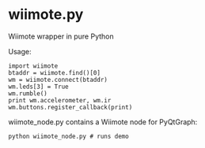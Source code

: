 wiimote.py
==========

Wiimote wrapper in pure Python

Usage:

~~~~
import wiimote
btaddr = wiimote.find()[0]
wm = wiimote.connect(btaddr)
wm.leds[3] = True
wm.rumble()
print wm.accelerometer, wm.ir 
wm.buttons.register_callback(print)
~~~~


wiimote_node.py contains a Wiimote node for PyQtGraph:

~~~~
python wiimote_node.py # runs demo
~~~~ 
